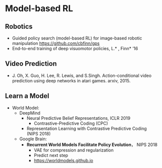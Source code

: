 # Model-based RL

## Robotics
- Guided policy search (model-based RL) for image-based robotic manipulation https://github.com/cbfinn/gps
- End-to-end training of deep visuomotor policies, L.* , Finn* ’16

## Video Prediction
- J. Oh, X. Guo, H. Lee, R. Lewis, and S.Singh. Action-conditional video prediction using deep networks in atari games. arxiv, 2015.

## Learn a Model
-  World Model:
	- DeepMind
		- Neural Predictive Belief Representations, ICLR 2019
			- Contrastive-Predictive Coding (CPC)
		- Representation Learning with Contrastive Predictive Coding (NIPS 2018)
	- Google Brain:
		- **Recurrent World Models Facilitate Policy Evolution**， NIPS 2018
			- VAE for compression and regularization
			- Predict next step
			- https://worldmodels.github.io